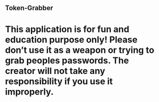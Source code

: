 ## Token-Grabber

# This application is for fun and education purpose only! Please don’t use it as a weapon or trying to grab peoples passwords. The creator will not take any responsibility if you use it improperly.

